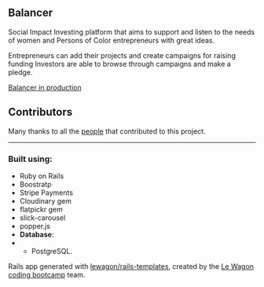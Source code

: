 ## Balancer 

Social Impact Investing platform that aims to support and listen to the needs of women and Persons of Color entrepreneurs with great ideas. 

Entrepreneurs can add their projects and create campaigns for raising funding
Investors are able to browse through campaigns and make a pledge.

[Balancer in production](https://balancer-lw.herokuapp.com/ "CTRL/CMD + click to open in a new tab")

## Contributors

Many thanks to all the [people](https://github.com/DariusPirvulescu/Balancer/graphs/contributors) that contributed to this project. 

-----------------------------


### Built using:
- Ruby on Rails
- Boostratp
- Stripe Payments
- Cloudinary gem
- flatpickr gem
- slick-carousel
- popper.js
- **Database**:
- - PostgreSQL.


Rails app generated with [lewagon/rails-templates](https://github.com/lewagon/rails-templates), created by the [Le Wagon coding bootcamp](https://www.lewagon.com) team.
